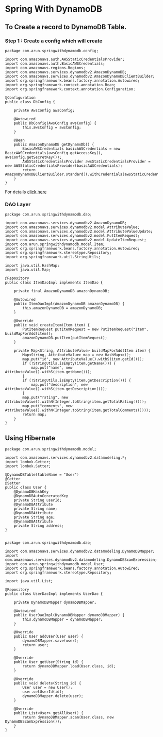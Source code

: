 # Spring With DynamoDB

## To Create a record to DynamoDB Table.


### Step 1 : Create a config which will create 


    package com.arun.springwithdynamodb.config;
    
    import com.amazonaws.auth.AWSStaticCredentialsProvider;
    import com.amazonaws.auth.BasicAWSCredentials;
    import com.amazonaws.regions.Regions;
    import com.amazonaws.services.dynamodbv2.AmazonDynamoDB;
    import com.amazonaws.services.dynamodbv2.AmazonDynamoDBClientBuilder;
    import org.springframework.beans.factory.annotation.Autowired;
    import org.springframework.context.annotation.Bean;
    import org.springframework.context.annotation.Configuration;
    
    @Configuration
    public class DbConfig {
    
        private AwsConfig awsConfig;
    
        @Autowired
        public DbConfig(AwsConfig awsConfig) {
            this.awsConfig = awsConfig;
        }
    
        @Bean
        public AmazonDynamoDB getDynamoDb() {
            BasicAWSCredentials basicAWSCredentials = new BasicAWSCredentials(awsConfig.getAccessKey(), awsConfig.getSecretKey());
            AWSStaticCredentialsProvider awsStaticCredentialsProvider = new AWSStaticCredentialsProvider(basicAWSCredentials);
            return AmazonDynamoDBClientBuilder.standard().withCredentials(awsStaticCredentialsProvider).withRegion(Regions.US_EAST_2).build();
        }
    }
 
 For details [click here](https://github.com/arun786/springwithdynamodb/blob/master/HowToConnectToDynamoDB.md)

### DAO Layer

    package com.arun.springwithdynamodb.dao;
    
    import com.amazonaws.services.dynamodbv2.AmazonDynamoDB;
    import com.amazonaws.services.dynamodbv2.model.AttributeValue;
    import com.amazonaws.services.dynamodbv2.model.AttributeValueUpdate;
    import com.amazonaws.services.dynamodbv2.model.PutItemRequest;
    import com.amazonaws.services.dynamodbv2.model.UpdateItemRequest;
    import com.arun.springwithdynamodb.model.Item;
    import org.springframework.beans.factory.annotation.Autowired;
    import org.springframework.stereotype.Repository;
    import org.springframework.util.StringUtils;
    
    import java.util.HashMap;
    import java.util.Map;
    
    @Repository
    public class ItemDaoImpl implements ItemDao {
    
        private final AmazonDynamoDB amazonDynamoDB;
    
        @Autowired
        public ItemDaoImpl(AmazonDynamoDB amazonDynamoDB) {
            this.amazonDynamoDB = amazonDynamoDB;
        }
    
        @Override
        public void createItem(Item item) {
            PutItemRequest putItemRequest = new PutItemRequest("Item", buildMapForAdd(item));
            amazonDynamoDB.putItem(putItemRequest);
        }
    
        private Map<String, AttributeValue> buildMapForAdd(Item item) {
            Map<String, AttributeValue> map = new HashMap<>();
            map.put("id", new AttributeValue().withS(item.getId()));
            if (!StringUtils.isEmpty(item.getName())) {
                map.put("name", new AttributeValue().withS(item.getName()));
            }
            if (!StringUtils.isEmpty(item.getDescription())) {
                map.put("description", new AttributeValue().withS(item.getDescription()));
            }
            map.put("rating", new AttributeValue().withN(Integer.toString(item.getTotalRating())));
            map.put("comments", new AttributeValue().withN(Integer.toString(item.getTotalComments())));
            return map;
        }
    }


## Using Hibernate 


    package com.arun.springwithdynamodb.model;
    
    import com.amazonaws.services.dynamodbv2.datamodeling.*;
    import lombok.Getter;
    import lombok.Setter;
    
    @DynamoDBTable(tableName = "User")
    @Getter
    @Setter
    public class User {
        @DynamoDBHashKey
        @DynamoDBAutoGeneratedKey
        private String userId;
        @DynamoDBAttribute
        private String name;
        @DynamoDBAttribute
        private String age;
        @DynamoDBAttribute
        private String address;
    }


    package com.arun.springwithdynamodb.dao;
    
    import com.amazonaws.services.dynamodbv2.datamodeling.DynamoDBMapper;
    import com.amazonaws.services.dynamodbv2.datamodeling.DynamoDBScanExpression;
    import com.arun.springwithdynamodb.model.User;
    import org.springframework.beans.factory.annotation.Autowired;
    import org.springframework.stereotype.Repository;
    
    import java.util.List;
    
    @Repository
    public class UserDaoImpl implements UserDao {
    
        private DynamoDBMapper dynamoDBMapper;
    
        @Autowired
        public UserDaoImpl(DynamoDBMapper dynamoDBMapper) {
            this.dynamoDBMapper = dynamoDBMapper;
        }
    
        @Override
        public User addUser(User user) {
            dynamoDBMapper.save(user);
            return user;
        }
    
        @Override
        public User getUser(String id) {
            return dynamoDBMapper.load(User.class, id);
        }
    
        @Override
        public void delete(String id) {
            User user = new User();
            user.setUserId(id);
            dynamoDBMapper.delete(user);
        }
    
        @Override
        public List<User> getAllUser() {
            return dynamoDBMapper.scan(User.class, new DynamoDBScanExpression());
        }
    }

